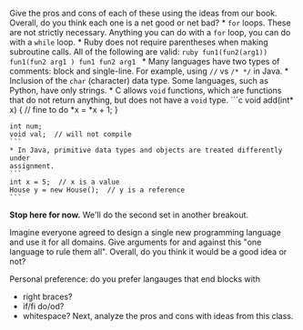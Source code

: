 Give the pros and cons of each of these using the ideas from our book.
Overall, do you think each one is a net good or net bad?
    * `for` loops.
    These are not strictly necessary.
    Anything you can do with a `for` loop,
    you can do with a `while` loop.
    * Ruby does not require parentheses when making subroutine calls.
    All of the following are valid:
    ```ruby
    fun1(fun2(arg1))
    fun1(fun2 arg1 )
    fun1 fun2 arg1
    ```
    * Many languages have two types of comments: block and single-line.
    For example, using `//` vs `/* */` in Java.
    * Inclusion of the `char` (character) data type.
    Some languages, such as Python, have only strings.
    * C allows `void` functions,
    which are functions that do not return anything,
    but does not have a `void` type.
    ```c
    void add(int* x) {  // fine to do
        *x = *x + 1;
    }

    int num;
    void val;  // will not compile
    ```
    * In Java, primitive data types and objects are treated differently under
    assignment.
    ```
    int x = 5;  // x is a value
    House y = new House();  // y is a reference
    ```

**Stop here for now.**
We'll do the second set in another breakout.

Imagine everyone agreed to design a single new programming language and use
it for all domains.
Give arguments for and against this "one language to rule them all".
Overall, do you think it would be a good idea or not?

Personal preference: do you prefer langauges that end blocks with
* right braces?
* if/fi do/od?
* whitespace?
Next, analyze the pros and cons with ideas from this class.

